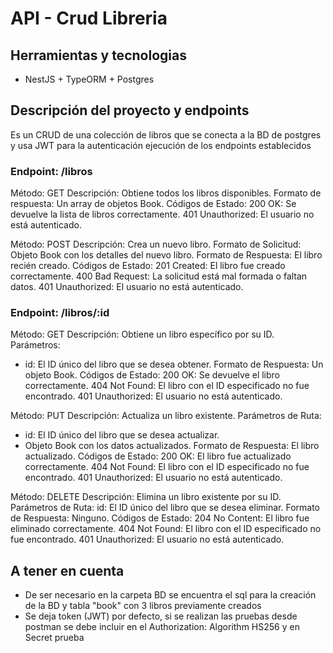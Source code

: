 # API - Crud Libreria

## Herramientas y tecnologias

- NestJS + TypeORM + Postgres

## Descripción del proyecto y endpoints

Es un CRUD de una colección de libros que se conecta a la BD de postgres y usa JWT para la autenticación ejecución de los endpoints establecidos

### Endpoint: /libros
Método: GET
Descripción: Obtiene todos los libros disponibles.
Formato de respuesta: Un array de objetos Book.
Códigos de Estado:
200 OK: Se devuelve la lista de libros correctamente.
401 Unauthorized: El usuario no está autenticado.

Método: POST
Descripción: Crea un nuevo libro.
Formato de Solicitud: Objeto Book con los detalles del nuevo libro.
Formato de Respuesta: El libro recién creado.
Códigos de Estado:
201 Created: El libro fue creado correctamente.
400 Bad Request: La solicitud está mal formada o faltan datos.
401 Unauthorized: El usuario no está autenticado.

### Endpoint: /libros/:id
Método: GET
Descripción: Obtiene un libro específico por su ID.
Parámetros:
* id: El ID único del libro que se desea obtener.
Formato de Respuesta: Un objeto Book.
Códigos de Estado:
200 OK: Se devuelve el libro correctamente.
404 Not Found: El libro con el ID especificado no fue encontrado.
401 Unauthorized: El usuario no está autenticado.

Método: PUT
Descripción: Actualiza un libro existente.
Parámetros de Ruta:
* id: El ID único del libro que se desea actualizar.
* Objeto Book con los datos actualizados.
Formato de Respuesta: El libro actualizado.
Códigos de Estado:
200 OK: El libro fue actualizado correctamente.
404 Not Found: El libro con el ID especificado no fue encontrado.
401 Unauthorized: El usuario no está autenticado.

Método: DELETE
Descripción: Elimina un libro existente por su ID.
Parámetros de Ruta:
id: El ID único del libro que se desea eliminar.
Formato de Respuesta: Ninguno.
Códigos de Estado:
204 No Content: El libro fue eliminado correctamente.
404 Not Found: El libro con el ID especificado no fue encontrado.
401 Unauthorized: El usuario no está autenticado.

## A tener en cuenta

- De ser necesario en la carpeta BD se encuentra el sql para la creación de la BD y tabla "book" con 3 libros previamente creados
- Se deja token (JWT) por defecto, si se realizan las pruebas desde postman se debe incluir en el Authorization: Algorithm HS256 y en Secret prueba
